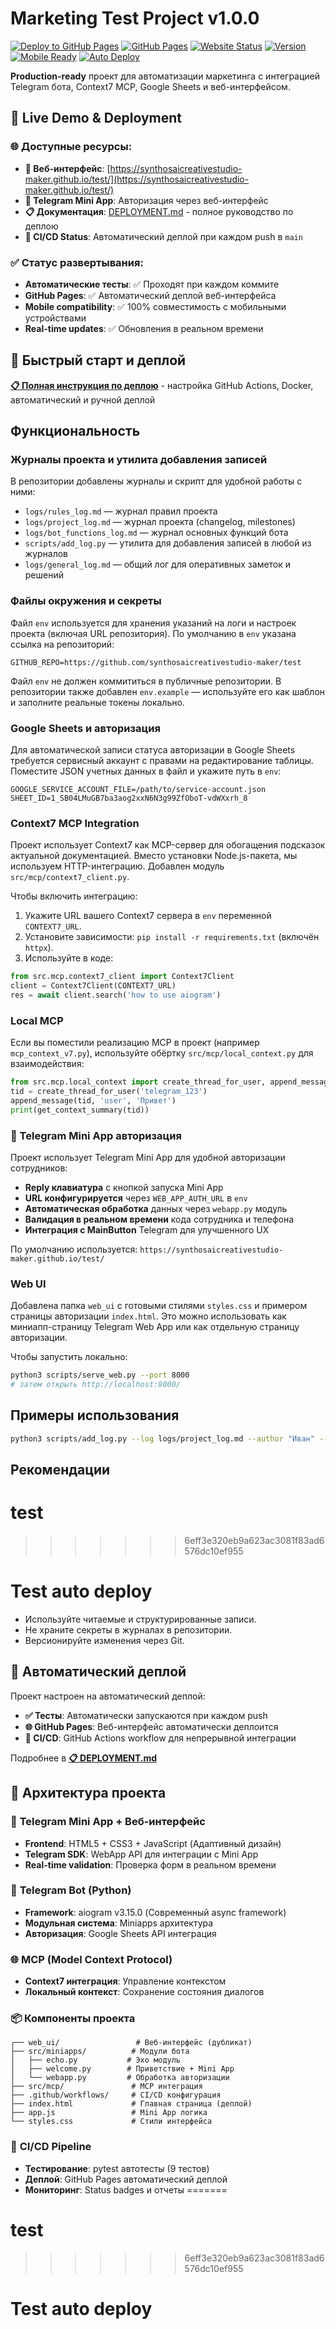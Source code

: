 # Marketing Test Project v1.0.0

[![Deploy to GitHub Pages](https://github.com/synthosaicreativestudio-maker/test/actions/workflows/deploy.yml/badge.svg)](https://github.com/synthosaicreativestudio-maker/test/actions/workflows/deploy.yml)
[![GitHub Pages](https://img.shields.io/badge/GitHub%20Pages-Live-brightgreen?logo=github)](https://synthosaicreativestudio-maker.github.io/test/)
[![Website Status](https://img.shields.io/website?url=https%3A%2F%2Fsynthosaicreativestudio-maker.github.io%2Ftest%2F)](https://synthosaicreativestudio-maker.github.io/test/)
[![Version](https://img.shields.io/badge/Version-1.0.0-blue)](https://github.com/synthosaicreativestudio-maker/test)
[![Mobile Ready](https://img.shields.io/badge/Mobile-100%25%20Compatible-brightgreen)](https://synthosaicreativestudio-maker.github.io/test/)
[![Auto Deploy](https://img.shields.io/badge/Deploy-Automatic-brightgreen)](https://github.com/synthosaicreativestudio-maker/test/actions)

**Production-ready** проект для автоматизации маркетинга с интеграцией Telegram бота, Context7 MCP, Google Sheets и веб-интерфейсом.

## 🚀 **Live Demo & Deployment**

### 🌐 **Доступные ресурсы:**
- **🎯 Веб-интерфейс**: [https://synthosaicreativestudio-maker.github.io/test/](https://synthosaicreativestudio-maker.github.io/test/)
- **📱 Telegram Mini App**: Авторизация через веб-интерфейс
- **📋 Документация**: [DEPLOYMENT.md](DEPLOYMENT.md) - полное руководство по деплою
- **🔄 CI/CD Status**: Автоматический деплой при каждом push в `main`

### ✅ **Статус развертывания:**
- **Автоматические тесты**: ✅ Проходят при каждом коммите
- **GitHub Pages**: ✅ Автоматический деплой веб-интерфейса  
- **Mobile compatibility**: ✅ 100% совместимость с мобильными устройствами
- **Real-time updates**: ✅ Обновления в реальном времени

## 🚀 Быстрый старт и деплой

**[📋 Полная инструкция по деплою](DEPLOYMENT.md)** - настройка GitHub Actions, Docker, автоматический и ручной деплой

## Функциональность

### Журналы проекта и утилита добавления записей

В репозитории добавлены журналы и скрипт для удобной работы с ними:

- `logs/rules_log.md` — журнал правил проекта
- `logs/project_log.md` — журнал проекта (changelog, milestones)
- `logs/bot_functions_log.md` — журнал основных функций бота
- `scripts/add_log.py` — утилита для добавления записей в любой из журналов
- `logs/general_log.md` — общий лог для оперативных заметок и решений

### Файлы окружения и секреты

Файл `env` используется для хранения указаний на логи и настроек проекта (включая URL репозитория). По умолчанию в `env` указана ссылка на репозиторий:

```
GITHUB_REPO=https://github.com/synthosaicreativestudio-maker/test
```

Файл `env` не должен коммититься в публичные репозитории. В репозитории также добавлен `env.example` — используйте его как шаблон и заполните реальные токены локально.

### Google Sheets и авторизация

Для автоматической записи статуса авторизации в Google Sheets требуется сервисный аккаунт с правами на редактирование таблицы. Поместите JSON учетных данных в файл и укажите путь в `env`:

```
GOOGLE_SERVICE_ACCOUNT_FILE=/path/to/service-account.json
SHEET_ID=1_SB04LMuGB7ba3aog2xxN6N3g99ZfOboT-vdWXxrh_8
```

### Context7 MCP Integration

Проект использует Context7 как MCP-сервер для обогащения подсказок актуальной документацией.
Вместо установки Node.js-пакета, мы используем HTTP-интеграцию. Добавлен модуль `src/mcp/context7_client.py`.

Чтобы включить интеграцию:
1) Укажите URL вашего Context7 сервера в `env` переменной `CONTEXT7_URL`.
2) Установите зависимости: `pip install -r requirements.txt` (включён `httpx`).
3) Используйте в коде:

```python
from src.mcp.context7_client import Context7Client
client = Context7Client(CONTEXT7_URL)
res = await client.search('how to use aiogram')
```

### Local MCP

Если вы поместили реализацию MCP в проект (например `mcp_context_v7.py`), используйте обёртку `src/mcp/local_context.py` для взаимодействия:

```python
from src.mcp.local_context import create_thread_for_user, append_message, get_context_summary
tid = create_thread_for_user('telegram_123')
append_message(tid, 'user', 'Привет')
print(get_context_summary(tid))
```

### 📱 Telegram Mini App авторизация

Проект использует Telegram Mini App для удобной авторизации сотрудников:

- **Reply клавиатура** с кнопкой запуска Mini App
- **URL конфигурируется** через `WEB_APP_AUTH_URL` в `env`
- **Автоматическая обработка** данных через `webapp.py` модуль
- **Валидация в реальном времени** кода сотрудника и телефона
- **Интеграция с MainButton** Telegram для улучшенного UX

По умолчанию используется: `https://synthosaicreativestudio-maker.github.io/test/`

### Web UI

Добавлена папка `web_ui` с готовыми стилями `styles.css` и примером страницы авторизации `index.html`.
Это можно использовать как миниапп-страницу Telegram Web App или как отдельную страницу авторизации.

Чтобы запустить локально:

```bash
python3 scripts/serve_web.py --port 8000
# затем открыть http://localhost:8000/
```

## Примеры использования

```bash
python3 scripts/add_log.py --log logs/project_log.md --author "Иван" --type add --message "Добавил начальный план"
```

## Рекомендации

# test
>>>>>>> 6eff3e320eb9a623ac3081f83ad6576dc10ef955
# Test auto deploy
- Используйте читаемые и структурированные записи.
- Не храните секреты в журналах в репозитории.
- Версионируйте изменения через Git.

## 🚀 Автоматический деплой

Проект настроен на автоматический деплой:

- **✅ Тесты**: Автоматически запускаются при каждом push
- **🌐 GitHub Pages**: Веб-интерфейс автоматически деплоится
- **🔄 CI/CD**: GitHub Actions workflow для непрерывной интеграции

Подробнее в **[📋 DEPLOYMENT.md](DEPLOYMENT.md)**

## 🎨 Архитектура проекта

### 📱 **Telegram Mini App + Веб-интерфейс**
- **Frontend**: HTML5 + CSS3 + JavaScript (Адаптивный дизайн)
- **Telegram SDK**: WebApp API для интеграции с Mini App
- **Real-time validation**: Проверка форм в реальном времени

### 🤖 **Telegram Bot (Python)**
- **Framework**: aiogram v3.15.0 (Современный async framework)
- **Модульная система**: Miniapps архитектура
- **Авторизация**: Google Sheets API интеграция

### 🌐 **MCP (Model Context Protocol)**
- **Context7 интеграция**: Управление контекстом
- **Локальный контекст**: Сохранение состояния диалогов

### 📦 **Компоненты проекта**
```
┌── web_ui/                 # Веб-интерфейс (дубликат)
├── src/miniapps/          # Модули бота
│   ├── echo.py           # Эхо модуль
│   ├── welcome.py        # Приветствие + Mini App
│   └── webapp.py         # Обработка авторизации
├── src/mcp/               # MCP интеграция  
├── .github/workflows/     # CI/CD конфигурация
├── index.html             # Главная страница (деплой)
├── app.js                 # Mini App логика
└── styles.css             # Стили интерфейса
```

### 🔄 **CI/CD Pipeline**
- **Тестирование**: pytest автотесты (9 тестов)
- **Деплой**: GitHub Pages автоматический деплой
- **Мониторинг**: Status badges и отчеты
=======
# test
>>>>>>> 6eff3e320eb9a623ac3081f83ad6576dc10ef955
# Test auto deploy
